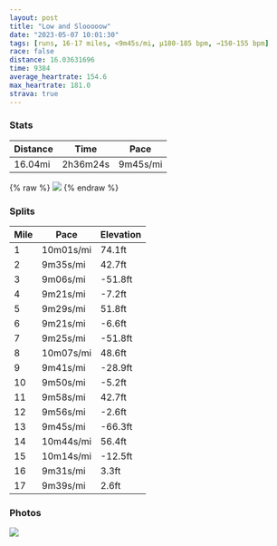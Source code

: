 ```yaml
---
layout: post
title: "Low and Slooooow"
date: "2023-05-07 10:01:30"
tags: [runs, 16-17 miles, <9m45s/mi, μ180-185 bpm, →150-155 bpm]
race: false
distance: 16.03631696
time: 9384
average_heartrate: 154.6
max_heartrate: 181.0
strava: true
---
```


### Stats

| Distance | Time | Pace |
|----------|------|------|
|16.04mi|2h36m24s|9m45s/mi|

{% raw %}
<img src='https://maps.googleapis.com/maps/api/staticmap?maptype=roadmap&path=enc:ot~wFpxhbMK?Ln@oClDaBdH}AxDD`A{BhDaCdK?b@TFNj@BpDyDhL[bB@nA{@hD_@n@ZVCn@_AbBmAxC[vCEhBa@xAPfBvAdAzAAj@{@`@wCz@_AdCGxBw@`B\pAxAhBbHf@l@xBr@n@`ApAnG~@zAhA`AvHlD|AtBzAtCnBf@vBGhAn@f@l@rBfIhCdD`Bv@jC\lGwAjAJbDvBrAjBpApChAfAjFBvAb@~@~@pDnGbFjF`BnD`B|BxBh@lHe@zBv@h@xAd@bDpDbCtGzBdBlAfGhJbEjDtAZzBkAx@eAxBiFr@iDMyAYo@gLsGgA_CWmDjAkDJeAgAcDoDoBwAuByAoD_As@qDgAkClAsBGcCoBcAkC}AmBsBHoIoCyCcBkCyD_FaC_CiBo@{@o@oCUiCZkE]kBi@u@}JsGeASGFi@eAaMcIyJg@_D~AmC_@_C_BmHsIsDHkGiAaBuBqAgDqA\Y|@FfAvAjD@f@a@pA_@Vo@C{AaAkDaDaAe@gBEeAv@uBvDe@~AOxD_@dBNnA^t@jAn@jACd@w@d@yC`AeArBMfBo@hBTzApA|@vAn@`EZl@fD|Ar@jBt@fEvApBnG~CnBpAzApBf@nBn@f@dAZtCMl@TjAbBtAbG|CbErBnAdBRfBMbDcA`CTnC`BrBbDf@`BjAjAj@RrAWdDP|AxAh@rArC|DvErEfCfGdBhA`ALrHc@rAXdAx@b@~AFtAdA|A`DhBxExAzA|@zB|BfFhIpBrAjBz@lBgAnDwHt@_E@aA}AmBaHcDkCaDQ}@?iCfA_DHu@WeB}@aBaAy@aC{@s@}@[uAa@c@Iy@oCiBaCq@i@BeBfAkBOuCoCgCwEiBFkHqBeEmCoCoDmIuEeA_B[sABq@c@mBV}BK_Du@qA}Aw@cEgDwCuACRCs@o@i@sLmHcFQoBk@eBZ_BlAkBMyDsBmD_FyBqByD?cGaA{AcBy@kCm@e@w@Z]nA?z@|AbDSpAi@x@]BwJwGkA@{DlF}@~HErBZ~@jAbAr@?j@U^_AGi@|@kCfAw@rATrCaApA^fA~@h@jAr@jFtDrBj@l@fAbGj@vAdC`CpHfDx@`AfBvDbBl@xCGfA`Aj@tAr@rDrDnF`CjAzBTlF{AzBHlDrCzBbFtAlAtEIrB~@nEfHx@d@nDdE`C~EdBfB`Bh@lHk@rA\v@v@jAdFl@p@~CbBfANT^zDpA|AtAbGvIpEjD~@Rr@j@VnAl@d@_@dF&key=AIzaSyC1MId7bFpkLXNAaYhBSTb8jLyiSqzbDtM&size=800x800&markers=color:yellow|label:S|40.79448,-73.94201&markers=color:green|label:F|40.76838000000004,-73.98191000000014'>
{% endraw %}

### Splits

| Mile | Pace | Elevation |
|------|------|-----------|
|1|10m01s/mi|74.1ft|
|2|9m35s/mi|42.7ft|
|3|9m06s/mi|-51.8ft|
|4|9m21s/mi|-7.2ft|
|5|9m29s/mi|51.8ft|
|6|9m21s/mi|-6.6ft|
|7|9m25s/mi|-51.8ft|
|8|10m07s/mi|48.6ft|
|9|9m41s/mi|-28.9ft|
|10|9m50s/mi|-5.2ft|
|11|9m58s/mi|42.7ft|
|12|9m56s/mi|-2.6ft|
|13|9m45s/mi|-66.3ft|
|14|10m44s/mi|56.4ft|
|15|10m14s/mi|-12.5ft|
|16|9m31s/mi|3.3ft|
|17|9m39s/mi|2.6ft|

### Photos
<img src='https://dgtzuqphqg23d.cloudfront.net/cyjHnNsXeZXFVB3ALhRPxtiq04l8RhtMbnU9tDYX9CA-576x768.jpg'>
